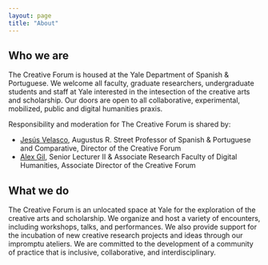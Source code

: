 ```yaml
---
layout: page
title: "About"
---
```


## Who we are

The Creative Forum is housed at the Yale Department of Spanish & Portuguese. We welcome all faculty, graduate researchers, undergraduate students and staff at Yale interested in the intesection of the creative arts and scholarship. Our doors are open to all collaborative, experimental, mobilized, public and digital humanities praxis.

Responsibility and moderation for The Creative Forum is shared by:

- [Jesús Velasco](https://span-port.yale.edu/people/jesus-velasco), Augustus R. Street Professor of Spanish & Portuguese and Comparative, Director of the Creative Forum
- [Alex Gil](https://span-port.yale.edu/people/jesus-velasco), Senior Lecturer II & Associate Research Faculty of Digital Humanities, Associate Director of the Creative Forum

## What we do

The Creative Forum is an unlocated space at Yale for the exploration of the creative arts and scholarship. We organize and host a variety of encounters, including workshops, talks, and performances. We also provide support for the incubation of new creative research projects and ideas through our impromptu ateliers. We are committed to the development of a community of practice that is inclusive, collaborative, and interdisciplinary.
